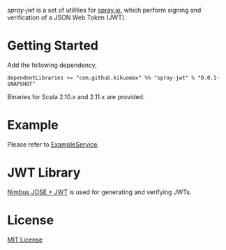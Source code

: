 *spray-jwt* is a set of utilities for [spray.io](http://spray.io), which perform signing and verification of a JSON Web Token (JWT).

Getting Started
===============

Add the following dependency,

	dependentLibraries += "com.github.kikuomax" %% "spray-jwt" % "0.0.1-SNAPSHOT"

Binaries for Scala 2.10.x and 2.11.x are provided.

Example
=======

Please refer to [ExampleService](src/test/scala/com/github/kikuomax/spray/jwt/ExampleService.scala).

JWT Library
===========

[Nimbus JOSE + JWT](http://connect2id.com/products/nimbus-jose-jwt) is used for generating and verifying JWTs.

License
=======

[MIT License](http://opensource.org/licenses/MIT)
